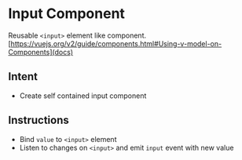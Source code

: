 # Input Component

Reusable `<input>` element like component. [https://vuejs.org/v2/guide/components.html#Using-v-model-on-Components](docs)

## Intent

- Create self contained input component

## Instructions

- Bind `value` to `<input>` element
- Listen to changes on `<input>` and emit `input` event with new value
